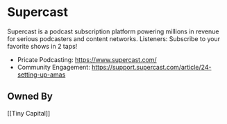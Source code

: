# Supercast
Supercast is a podcast subscription platform powering millions in revenue for serious podcasters and content networks. Listeners: Subscribe to your favorite shows in 2 taps!

* Pricate Podcasting: https://www.supercast.com/
* Community Engagement: https://support.supercast.com/article/24-setting-up-amas
## Owned By
[[Tiny Capital]]
